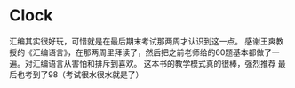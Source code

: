 # Clock 
汇编其实很好玩，可惜就是在最后期末考试那两周才认识到这一点。
感谢王爽教授的《汇编语言》，在那两周里拜读了，然后把之前老师给的60题基本都做了一遍。对汇编语言从害怕和排斥到喜欢。
这本书的教学模式真的很棒，强烈推荐
最后也考到了98（考试很水很水就是了）
